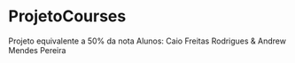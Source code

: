 # ProjetoCourses
Projeto equivalente a 50% da nota
Alunos: Caio Freitas Rodrigues & Andrew Mendes Pereira
